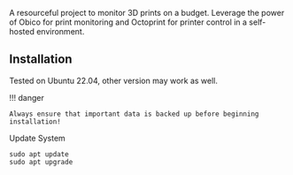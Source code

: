 A resourceful project to monitor 3D prints on a budget. Leverage the power of Obico for print monitoring and Octoprint for printer control in a self-hosted environment.

## Installation
Tested on Ubuntu 22.04, other version may work as well.

!!! danger

    Always ensure that important data is backed up before beginning installation!



Update System

    sudo apt update
    sudo apt upgrade